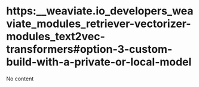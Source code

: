 # https:__weaviate.io_developers_weaviate_modules_retriever-vectorizer-modules_text2vec-transformers#option-3-custom-build-with-a-private-or-local-model
No content